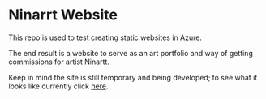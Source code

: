 # Ninarrt Website

This repo is used to test creating static websites in Azure. 

The end result is a website to serve as an art portfolio and way of getting commissions for artist Ninartt.

Keep in mind the site is still temporary and being developed; to see what it looks like currently click [here](https://blue-ocean-0be72a810.azurestaticapps.net).
